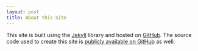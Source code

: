 ```yaml
---
layout: post
title: About this Site 
---
```

This site is built using the [Jekyll](http://github.com/mojombo/jekyll) library and hosted on [GitHub](http://github.com/). The source code used to create this site is [publicly available on GitHub](http://github.com/caritos/caritos.github.com) as well.
